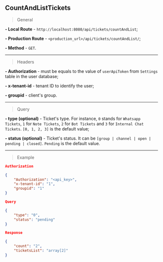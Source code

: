 ## CountAndListTickets

> General

**- Local Route** - `http://localhost:8080/api/tickets/countAndList`;

**- Production Route** - `<production_url>/api/tickets/countAndList/`;

**- Method** - `GET`.

---

> Headers

**- Authorization** - must be equals to the value of `userApiToken` from `Settings` table in the user database;

**- x-tenant-id** - tenant ID to identify the user;

**- groupid** - client's group.

---

> Query

**- type (optional)** - Ticket's type. For instance, `0` stands for `Whatsapp Tickets`, `1` for `Note Tickets`, `2` for `Bot Tickets` and `3` for `Internal Chat Tickets`. `[0, 1, 2, 3]` is the default value;

**- status (optional)** - Ticket's status. It can be `[group | channel | open | pending | closed]`. `Pending` is the default value.

---

> Example

```json
Authorization

{
	"Authorization": "<api_key>",
	"x-tenant-id": "1",
	"groupid": "1"
}
```

```json
Query

{
	"type": "0",
	"status": "pending"
}
```

```json
Response

{
	"count": "2",
	"ticketsList": "array[2]"
}
```



